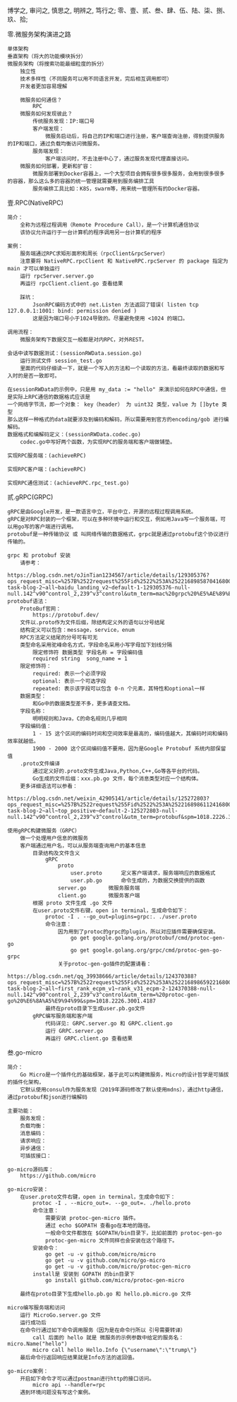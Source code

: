 博学之, 审问之, 慎思之, 明辨之, 笃行之;
零、壹、贰、叁、肆、伍、陆、柒、捌、玖、拾;



零.微服务架构演进之路
    
    单体架构
    垂直架构（将大的功能模块拆分）
    微服务架构（将搜索功能最细粒度的拆分）
        独立性
        技术多样性（不同服务可以用不同语言开发，完后相互调用即可）
        开发者更加容易理解
        
        微服务如何通信？
            RPC
        微服务如何发现彼此？
            传统服务发现：IP:端口号
            客户端发现：
                微服务启动后，将自己的IP和端口进行注册，客户端查询注册，得到提供服务的IP和端口，通过负载均衡访问微服务。
            服务端发现：
                客户端访问时，不去注册中心了，通过服务发现代理直接访问。
        微服务如何部署，更新和扩容：
            微服务部署到Docker容器上，一个大型项目会拥有很多很多服务，会用到很多很多的容器，那么这么多的容器的统一管理就需要用到服务编排工具
            服务编排工具比如：K8S，swarm等，用来统一管理所有的Docker容器。




壹.RPC(NativeRPC)

    简介：
        全称为远程过程调用（Remote Procedure Call），是一个计算机通信协议
        该协议允许运行于一台计算机的程序调用另一台计算机的程序
        
    案例：
        服务端通过RPC求矩形面积和周长（rpcClient&rpcServer）
        注意要将 NativeRPC.rpcClient 和 NativeRPC.rpcServer 的 package 指定为 main 才可以单独运行
        运行 rpcServer.server.go
        再运行 rpcClient.client.go 查看结果
        
        踩坑：
            JsonRPC编码方式中的 net.Listen 方法返回了错误( listen tcp 127.0.0.1:1001: bind: permission denied )
            这是因为端口号小于1024导致的。尽量避免使用 <1024 的端口。

    调用流程：
        微服务架构下数据交互一般都是对内RPC，对外REST。
        
    会话中读写数据测试：(sessionRWData.session.go)
        运行测试文件 session_test.go
        里面的代码仔细读一下，就是一个写入的方法和一个读取的方法，看最终读取的数据和写入时的是否一致即可。
        
    在sessionRWData的示例中，只是用 my_data := "hello" 来演示如何在RPC中通信，但是实际上RPC通信的数据格式应该是
    一个网络字节流，即一个对象： key（header） 为 uint32 类型，value 为 []byte 类型
    那么这样一种格式的data就要涉及到编码和解码，所以需要用到官方的encoding/gob 进行编解码。
    数据格式和编解码定义：(sessionRWData.codec.go)
        codec.go中写好两个函数，为实现RPC的服务端和客户端做铺垫。

    实现RPC服务端：(achieveRPC)

    实现RPC客户端：(achieveRPC)

    实现RPC通信测试：(achieveRPC.rpc_test.go)
        







贰.gRPC(GRPC)


    gRPC是由Google开发，是一款语言中立，平台中立，开源的远程过程调用系统。
    gRPC是对RPC封装的一个框架，可以在多种环境中运行和交互，例如用Java写一个服务端，可以用go写的客户端进行调用。
    protobuf是一种传输协议 或 叫网络传输的数据格式，grpc就是通过protobuf这个协议进行传输的。
    
    grpc 和 protobuf 安装
        请参考：
            https://blog.csdn.net/oJinTian1234567/article/details/129305376?ops_request_misc=%257B%2522request%255Fid%2522%253A%2522168985870416800182795636%2522%252C%2522scm%2522%253A%252220140713.130102334..%2522%257D&request_id=168985870416800182795636&biz_id=0&utm_medium=distribute.pc_search_result.none-task-blog-2~all~baidu_landing_v2~default-1-129305376-null-null.142^v90^control_2,239^v3^control&utm_term=mac%20grpc%20%E5%AE%89%E8%A3%85&spm=1018.2226.3001.4187
    protobuf语法：
        ProtoBuf官网：
            https://protobuf.dev/
        文件以.proto作为文件后缀，除结构定义外的语句以分号结尾
        结构定义可以包含：message，service，enum
        RPC方法定义结尾的分号可有可无
        类型命名采用驼峰命名方式，字段命名采用小写字母加下划线分隔
            限定修饰符 数据类型 字段名称 = 字段编码值
            required string  song_name = 1
        限定修饰符：
            required: 表示一个必须字段
            optional: 表示一个可选字段
            repeated: 表示该字段可以包含 0-n 个元素，其特性和optional一样
        数据类型：
            和Go中的数据类型差不多，更多请查文档。
        字段名称：
            明明规则和Java，C的命名规则几乎相同
        字段编码值：
            1 - 15 这个区间的编码时间和空间效率是最高的，编码值越大，其编码时间和编码效率就越低。
            1900 - 2000 这个区间编码值不要用，因为是Google Protobuf 系统内部保留值
        .proto文件编译
            通过定义好的.proto文件生成Java,Python,C++,Go等各平台的代码。
            Go生成的文件后缀：xxx.pb.go 文件，每个消息类型对应一个结构体。
        更多详细语法可以参看：
            https://blog.csdn.net/weixin_42905141/article/details/125272803?ops_request_misc=%257B%2522request%255Fid%2522%253A%2522168986112416800222837211%2522%252C%2522scm%2522%253A%252220140713.130102334..%2522%257D&request_id=168986112416800222837211&biz_id=0&utm_medium=distribute.pc_search_result.none-task-blog-2~all~top_positive~default-2-125272803-null-null.142^v90^control_2,239^v3^control&utm_term=protobuf&spm=1018.2226.3001.4187
        
    使用gRPC构建微服务（GRPC）
        做一个处理用户信息的微服务
        客户端通过用户名，可以从服务端查询用户的基本信息
            目录结构及文件含义
                gRPC
                    proto
                        user.proto      定义客户端请求，服务端响应的数据格式
                        user.pb.go      命令生成的，为数据交换提供的函数
                    server.go       微服务服务端
                    client.go       微服务客户端
            根据 proto 文件生成 .go 文件
            在user.proto文件右键，open in terminal，生成命令如下：
                protoc -I . --go_out=plugins=grpc:. ./user.proto
                命令注意：
                    因为用到了protoc的grpc的plugin，所以对应插件需要确保安装。
                        go get google.golang.org/protobuf/cmd/protoc-gen-go
                        go get google.golang.org/grpc/cmd/protoc-gen-go-grpc
                    关于protoc-gen-go插件的配置请看：
                        https://blog.csdn.net/qq_39938666/article/details/124370388?ops_request_misc=%257B%2522request%255Fid%2522%253A%2522168986592216800185870678%2522%252C%2522scm%2522%253A%252220140713.130102334.pc%255Fall.%2522%257D&request_id=168986592216800185870678&biz_id=0&utm_medium=distribute.pc_search_result.none-task-blog-2~all~first_rank_ecpm_v1~rank_v31_ecpm-2-124370388-null-null.142^v90^control_2,239^v3^control&utm_term=%20protoc-gen-go%20%E6%8A%A5%E9%94%99&spm=1018.2226.3001.4187
                最终在proto目录下生成user.pb.go文件
            gRPC编写服务端和客户端
                代码详见: GRPC.server.go 和 GRPC.client.go
                运行 GRPC.server.go
                再运行 GRPC.client.go 查看结果










叁.go-micro
    
    简介：
        Go Micro是一个插件化的基础框架，基于此可以构建微服务，Micro的设计哲学是可插拔的插件化架构，
        它默认使用consul作为服务发现（2019年源码修改了默认使用mdns），通过http通信，通过protobuf和json进行编解码
        
    主要功能：
        服务发现：
        负载均衡：
        消息编码：
        请求响应：
        异步通信：
        可插拔接口：

    go-micro源码库：
        https://github.com/micro
    
    go-micro安装：
        在user.proto文件右键，open in terminal，生成命令如下：
            protoc -I . --micro_out=. --go_out=. ./hello.proto
            命令注意：
                需要安装 protoc-gen-micro 插件。
                通过 echo $GOPATH 查看go在本地的路径。
                一般命令文件都放在 $GOPATH/bin目录下，比如前面的 protoc-gen-go
                protoc-gen-micro 文件同样也会安装在这个路径下。
            安装命令：
                go get -u -v github.com/micro/micro
                go get -u -v github.com/micro/go-micro
                go get -u -v github.com/micro/protoc-gen-micro
            install是 安装到 GOPATH 的bin目录下
                go install github.com/micro/protoc-gen-micro

        最终在proto目录下生成hello.pb.go 和 hello.pb.micro.go 文件
        
    micro编写服务端和访问
        运行 MicroGo.server.go 文件
        运行成功后
        在命令行通过如下命令调用服务（因为是在命令行所以 引号需要转译）
            call 后面的 hello 就是 微服务的示例参数中给定的服务名：micro.Name("hello")
            micro call hello Hello.Info {\"username\":\"trump\"}
        最后命令行返回响应结果就是Info方法的返回值。
            
    go-micro案例：
        开启如下命令才可以通过postman进行http的接口访问。
            micro api --handler=rpc
        遇到环境问题没有写这个案例。
        
        
    
